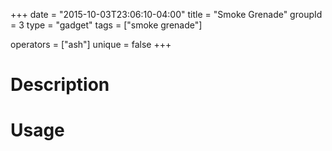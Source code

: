 +++
date = "2015-10-03T23:06:10-04:00"
title = "Smoke Grenade"
groupId = 3
type = "gadget"
tags = ["smoke grenade"]

operators = ["ash"]
unique = false
+++

# Description



# Usage
